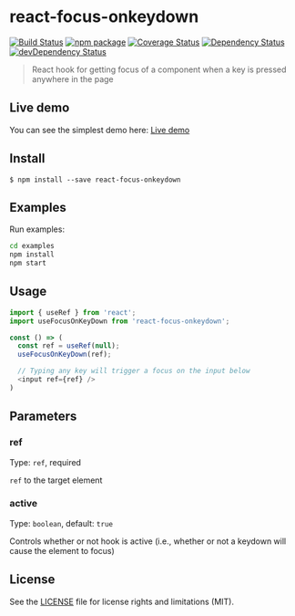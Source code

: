 # react-focus-onkeydown

[![Build Status][build-badge]][build]
[![npm package][npm-badge]][npm]
[![Coverage Status][coveralls-badge]][coveralls]
[![Dependency Status][dependency-status-badge]][dependency-status]
[![devDependency Status][dev-dependency-status-badge]][dev-dependency-status]

> React hook for getting focus of a component when a key is pressed anywhere in the page

## Live demo

You can see the simplest demo here: [Live demo](https://codesandbox.io/s/m4qomn34ly)

## Install

```
$ npm install --save react-focus-onkeydown
```

## Examples

Run examples:

```bash
cd examples
npm install
npm start
```

## Usage

```javascript
import { useRef } from 'react';
import useFocusOnKeyDown from 'react-focus-onkeydown';

const () => (
  const ref = useRef(null);
  useFocusOnKeyDown(ref);

  // Typing any key will trigger a focus on the input below
  <input ref={ref} />
)
```

## Parameters

### ref

Type: `ref`, required

`ref` to the target element

### active

Type: `boolean`, default: `true`

Controls whether or not hook is active (i.e., whether or not a keydown will cause the element to focus)

## License

See the [LICENSE](LICENSE.md) file for license rights and limitations (MIT).

[build-badge]: https://img.shields.io/github/workflow/status/dotcore64/react-focus-onkeydown/test/master?style=flat-square
[build]: https://github.com/dotcore64/react-focus-onkeydown/actions

[npm-badge]: https://img.shields.io/npm/v/react-focus-onkeydown.svg?style=flat-square
[npm]: https://www.npmjs.org/package/react-focus-onkeydown

[coveralls-badge]: https://img.shields.io/coveralls/dotcore64/react-focus-onkeydown/master.svg?style=flat-square
[coveralls]: https://coveralls.io/r/dotcore64/react-focus-onkeydown

[dependency-status-badge]: https://david-dm.org/dotcore64/react-focus-onkeydown.svg?style=flat-square
[dependency-status]: https://david-dm.org/dotcore64/react-focus-onkeydown

[dev-dependency-status-badge]: https://david-dm.org/dotcore64/react-focus-onkeydown/dev-status.svg?style=flat-square
[dev-dependency-status]: https://david-dm.org/dotcore64/react-focus-onkeydown#info=devDependencies
